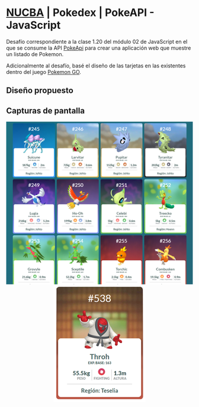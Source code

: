 # [NUCBA](https://nucba.io/codingbootcamp) | Pokedex | PokeAPI - JavaScript
Desafío correspondiente a la clase 1.20 del módulo 02 de JavaScript en el que se consume la API [PokeApi](https://pokeapi.co/docs/v2) para crear una aplicación web que muestre un listado de Pokemon. 

Adicionalmente al desafío, basé el diseño de las tarjetas en las existentes dentro del juego [Pokemon GO](https://pokemongolive.com/).

## Diseño propuesto 
## Capturas de pantalla
<p align="center">
 <img align="center" alt="card" src="https://github.com/kevinvillabona/NUCBA-PokeApi/blob/main/assets/img/capturas/captura-pkapi2.png" />
 <img align="center" alt="card" src="https://github.com/kevinvillabona/NUCBA-PokeApi/blob/main/assets/img/capturas/captura-pkapi.png" />
</p>
